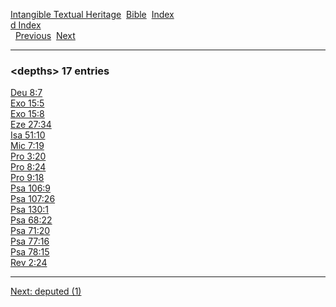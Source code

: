 [Intangible Textual Heritage](../../index)  [Bible](../index) 
[Index](index)   
[d Index](_d_)  
  [Previous](c03027)  [Next](c03029) 

------------------------------------------------------------------------

### &lt;depths&gt; 17 entries

[Deu 8:7](../kjv/deu008.htm#007)  
[Exo 15:5](../kjv/exo015.htm#005)  
[Exo 15:8](../kjv/exo015.htm#008)  
[Eze 27:34](../kjv/eze027.htm#034)  
[Isa 51:10](../kjv/isa051.htm#010)  
[Mic 7:19](../kjv/mic007.htm#019)  
[Pro 3:20](../kjv/pro003.htm#020)  
[Pro 8:24](../kjv/pro008.htm#024)  
[Pro 9:18](../kjv/pro009.htm#018)  
[Psa 106:9](../kjv/psa106.htm#009)  
[Psa 107:26](../kjv/psa107.htm#026)  
[Psa 130:1](../kjv/psa130.htm#001)  
[Psa 68:22](../kjv/psa068.htm#022)  
[Psa 71:20](../kjv/psa071.htm#020)  
[Psa 77:16](../kjv/psa077.htm#016)  
[Psa 78:15](../kjv/psa078.htm#015)  
[Rev 2:24](../kjv/rev002.htm#024)  

------------------------------------------------------------------------

[Next: deputed (1)](c03029)
